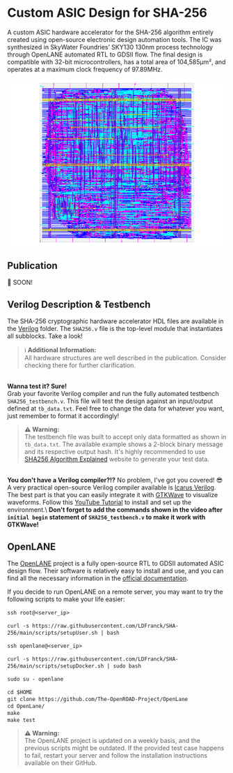 # Custom ASIC Design for SHA-256

A custom ASIC hardware accelerator for the SHA-256 algorithm entirely created using open-source electronic design automation tools. The IC was synthesized in SkyWater Foundries’ SKY130 130nm process technology through OpenLANE automated RTL to GDSII flow. The final design is compatible with 32-bit microcontrollers, has a total area of 104,585µm², and operates at a maximum clock frequency of 97.89MHz.

<p align="center">
<img src="https://github.com/LDFranck/SHA-256/blob/main/exploratory/final_run/layout.png?raw=true"/>
</p>

## Publication
👀 SOON!

## Verilog Description & Testbench
The SHA-256 cryptographic hardware accelerator HDL files are available in the [Verilog](/Verilog) folder. The `SHA256.v` file is the top-level module that instantiates all subblocks. Take a look!
> :information_source: **Additional Information:**\
> All hardware structures are well described in the publication. Consider checking there for further clarification.

\
**Wanna test it? Sure!** \
Grab your favorite Verilog compiler and run the fully automated testbench `SHA256_testbench.v`. This file will test the design against an input/output defined at `tb_data.txt`. Feel free to change the data for whatever you want, just remember to format it accordingly!
> **:warning: Warning:**\
> The testbench file was built to accept only data formatted as shown in `tb_data.txt`. The available example shows a 2-block binary message and its respective output hash. It's highly recommended to use [SHA256 Algorithm Explained](https://sha256algorithm.com/) website to generate your test data.

\
**You don't have a Verilog compiler?!?** No problem, I've got you covered! 😎\
A very practical open-source Verilog compiler available is [Icarus Verilog](https://github.com/steveicarus/iverilog). The best part is that you can easily integrate it with [GTKWave](https://github.com/gtkwave/gtkwave) to visualize waveforms. Follow this [YouTube Tutorial](https://www.youtube.com/watch?v=SzYluleCDEM) to install and set up the environment.\ **Don't forget to add the commands shown in the video after `initial begin` statement of `SHA256_testbench.v` to make it work with GTKWave!**

## OpenLANE
The [OpenLANE](https://github.com/The-OpenROAD-Project/OpenLane) project is a fully open-source RTL to GDSII automated ASIC design flow. Their software is relatively easy to install and use, and you can find all the necessary information in the [official documentation](https://openlane.readthedocs.io/en).

If you decide to run OpenLANE on a remote server, you may want to try the following scripts to make your life easier:
```
ssh root@<server_ip>
```
``` 
curl -s https://raw.githubusercontent.com/LDFranck/SHA-256/main/scripts/setupUser.sh | bash
```
```
ssh openlane@<server_ip>
```
```
curl -s https://raw.githubusercontent.com/LDFranck/SHA-256/main/scripts/setupDocker.sh | sudo bash
```
```
sudo su - openlane
```
```
cd $HOME
git clone https://github.com/The-OpenROAD-Project/OpenLane
cd OpenLane/
make
make test
```
> **:warning: Warning:**\
> The OpenLANE project is updated on a weekly basis, and the previous scripts might be outdated. If the provided test case happens to fail, restart your server and follow the installation instructions available on their GitHub.


